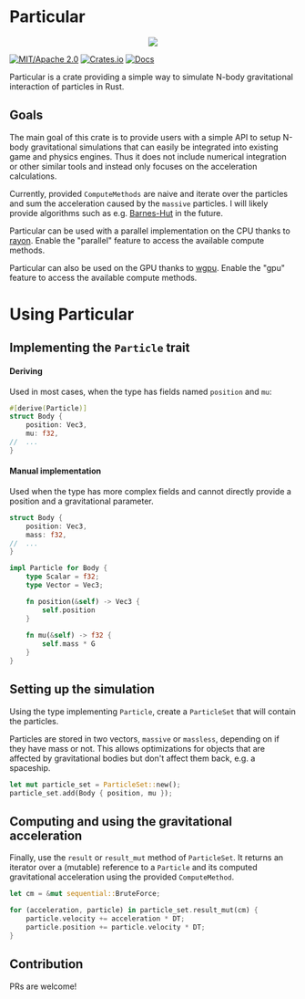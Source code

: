 # Particular

<p align="center">
  <img src="./particular-showcase.gif">
</p>

[![MIT/Apache 2.0](https://img.shields.io/badge/license-MIT%2FApache-blue.svg)](https://github.com/canleskis/particular#license)
[![Crates.io](https://img.shields.io/crates/v/particular)](https://crates.io/crates/particular)
[![Docs](https://docs.rs/particular/badge.svg)](https://docs.rs/particular)

Particular is a crate providing a simple way to simulate N-body gravitational interaction of particles in Rust.

## Goals

The main goal of this crate is to provide users with a simple API to setup N-body gravitational simulations that can easily be integrated into existing game and physics engines.
Thus it does not include numerical integration or other similar tools and instead only focuses on the acceleration calculations.

Currently, provided `ComputeMethods` are naive and iterate over the particles and sum the acceleration caused by the `massive` particles.
I will likely provide algorithms such as e.g. [Barnes-Hut](https://en.wikipedia.org/wiki/Barnes%E2%80%93Hut_simulation) in the future.

Particular can be used with a parallel implementation on the CPU thanks to [rayon](https://github.com/rayon-rs/rayon). Enable the "parallel" feature to access the available compute methods.

Particular can also be used on the GPU thanks to [wgpu](https://github.com/gfx-rs/wgpu). Enable the "gpu" feature to access the available compute methods.

# Using Particular

## Implementing the `Particle` trait

#### Deriving

Used in most cases, when the type has fields named `position` and `mu`:

```rust
#[derive(Particle)]
struct Body {
    position: Vec3,
    mu: f32,
//  ...
}
```

#### Manual implementation

Used when the type has more complex fields and cannot directly provide a position and a gravitational parameter.

```rust
struct Body {
    position: Vec3,
    mass: f32,
//  ...
}

impl Particle for Body {
    type Scalar = f32;
    type Vector = Vec3;

    fn position(&self) -> Vec3 {
        self.position
    }
    
    fn mu(&self) -> f32 {
        self.mass * G
    }
}
```

## Setting up the simulation

Using the type implementing `Particle`, create a `ParticleSet` that will contain the particles.

Particles are stored in two vectors, `massive` or `massless`, depending on if they have mass or not.
This allows optimizations for objects that are affected by gravitational bodies but don't affect them back, e.g. a spaceship.

```rust
let mut particle_set = ParticleSet::new();
particle_set.add(Body { position, mu });
```

## Computing and using the gravitational acceleration

Finally, use the `result` or `result_mut` method of `ParticleSet`.
It returns an iterator over a (mutable) reference to a `Particle` and its computed gravitational acceleration using the provided `ComputeMethod`.

```rust
let cm = &mut sequential::BruteForce;

for (acceleration, particle) in particle_set.result_mut(cm) {
    particle.velocity += acceleration * DT;
    particle.position += particle.velocity * DT;
}
```

## Contribution

PRs are welcome!
